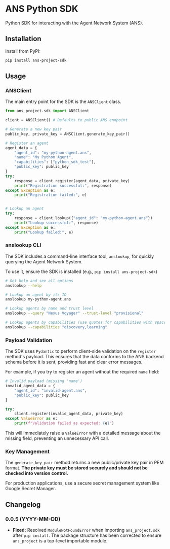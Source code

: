 # ANS Python SDK

Python SDK for interacting with the Agent Network System (ANS).

## Installation

Install from PyPI:

```bash
pip install ans-project-sdk
```

## Usage

### ANSClient

The main entry point for the SDK is the `ANSClient` class.

```python
from ans_project.sdk import ANSClient

client = ANSClient() # Defaults to public ANS endpoint

# Generate a new key pair
public_key, private_key = ANSClient.generate_key_pair()

# Register an agent
agent_data = {
    "agent_id": "my-python-agent.ans",
    "name": "My Python Agent",
    "capabilities": ["python_sdk_test"],
    "public_key": public_key
}
try:
    response = client.register(agent_data, private_key)
    print("Registration successful:", response)
except Exception as e:
    print("Registration failed:", e)


# Lookup an agent
try:
    response = client.lookup({"agent_id": "my-python-agent.ans"})
    print("Lookup successful:", response)
except Exception as e:
    print("Lookup failed:", e)
```

### anslookup CLI

The SDK includes a command-line interface tool, `anslookup`, for quickly querying the Agent Network System.

To use it, ensure the SDK is installed (e.g., `pip install ans-project-sdk`) 

```bash
# Get help and see all options
anslookup --help

# Lookup an agent by its ID
anslookup my-python-agent.ans

# Lookup agents by name and trust level
anslookup --query "Nexus Voyager" --trust-level "provisional"

# Lookup agents by capabilities (use quotes for capabilities with spaces)
anslookup --capabilities "discovery,learning"
```

### Payload Validation

The SDK uses `Pydantic` to perform client-side validation on the `register` method's payload. This ensures that the data conforms to the ANS backend schema before it is sent, providing fast and clear error messages.

For example, if you try to register an agent without the required `name` field:

```python
# Invalid payload (missing 'name')
invalid_agent_data = {
    "agent_id": "invalid-agent.ans",
    "public_key": public_key
}

try:
    client.register(invalid_agent_data, private_key)
except ValueError as e:
    print(f"Validation failed as expected: {e}")
```

This will immediately raise a `ValueError` with a detailed message about the missing field, preventing an unnecessary API call.

### Key Management

The `generate_key_pair` method returns a new public/private key pair in PEM format. **The private key must be stored securely and should not be checked into version control.**

For production applications, use a secure secret management system like Google Secret Manager.

## Changelog

### 0.0.5 (YYYY-MM-DD)

*   **Fixed:** Resolved `ModuleNotFoundError` when importing `ans_project.sdk` after `pip install`. The package structure has been corrected to ensure `ans_project` is a top-level importable module.
